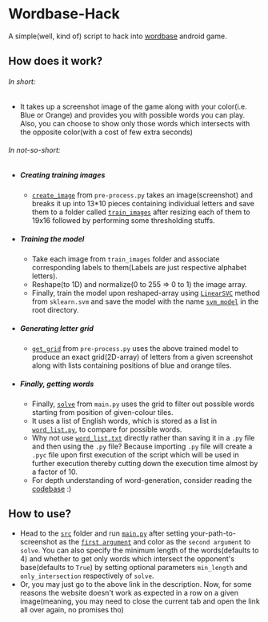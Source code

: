 # Wordbase-Hack
A simple(well, kind of) script to hack into [wordbase](https://play.google.com/store/apps/details?id=com.wordbaseapp) android game.

## How does it work?

###### In short:
* It takes up a screenshot image of the game along with your color(i.e. Blue or Orange) and provides you with possible words you can play. Also, you can choose to show only those words which intersects with the opposite color(with a cost of few extra seconds)

###### In not-so-short:
* ##### Creating training images
  * [`create_image`](https://github.com/shashi278/wordbase-hack/blob/adaacf84505a94c4bc94d1dc2fda3321aadb1e22/src/pre_process.py#L16) from `pre-process.py` takes an image(screenshot) and breaks it up into 13*10 pieces containing individual letters and save them to a folder called [`train_images`](https://github.com/shashi278/wordbase-hack/tree/master/src/train_images) after resizing each of them to 19x16 followed by performing some thresholding stuffs.
* ##### Training the model
  * Take each image from `train_images` folder and associate corresponding labels to them(Labels are just respective alphabet letters).
  * Reshape(to 1D) and normalize(0 to 255 => 0 to 1) the image array.
  * Finally, train the model upon reshaped-array using [`LinearSVC`](https://scikit-learn.org/stable/modules/generated/sklearn.svm.LinearSVC.html#sklearn.svm.LinearSVC) method from `sklearn.svm` and save the model with the name [`svm_model`](https://github.com/shashi278/wordbase-hack/blob/master/src/svm_model) in the root directory.
* ##### Generating letter grid
  * [`get_grid`](https://github.com/shashi278/wordbase-hack/blob/adaacf84505a94c4bc94d1dc2fda3321aadb1e22/src/pre_process.py#L61) from `pre-process.py` uses the above trained model to produce an exact grid(2D-array) of letters from a given screenshot along with lists containing positions of blue and orange tiles.
* ##### Finally, getting words
  * Finally, [`solve`](https://github.com/shashi278/wordbase-hack/blob/adaacf84505a94c4bc94d1dc2fda3321aadb1e22/src/main.py#L10) from `main.py` uses the grid to filter out possible words starting from position of given-colour tiles.
  * It uses a list of English words, which is stored as a list in [`word_list.py`](https://github.com/shashi278/wordbase-hack/blob/master/src/word_list.py), to compare for possible words.
  * Why not use [`word_list.txt`](https://github.com/shashi278/wordbase-hack/blob/master/src/word_list.txt) directly rather than saving it in a `.py` file and then using the `.py` file? Because importing `.py` file will create a `.pyc` file upon first execution of the script which will be used in further execution thereby cutting down the execution time almost by a factor of 10.
  * For depth understanding of word-generation, consider reading the [codebase](https://github.com/shashi278/wordbase-hack/blob/master/src/main.py) :)

## How to use?
* Head to the [`src`](https://github.com/shashi278/wordbase-hack/tree/master/src) folder and run [`main.py`](https://github.com/shashi278/wordbase-hack/blob/master/src/main.py) after setting your-path-to-screenshot as the [`first argument`](https://github.com/shashi278/wordbase-hack/blob/adaacf84505a94c4bc94d1dc2fda3321aadb1e22/src/main.py#L89) and color as the `second argument` to `solve`. You can also specify the minimum length of the words(defaults to 4) and whether to get only words which intersect the opponent's base(defaults to `True`) by setting optional parameters `min_length` and `only_intersection` respectively of `solve`.
* Or, you may just go to the above link in the description. Now, for some reasons the website doesn't work as expected in a row on a given image(meaning, you may need to close the current tab and open the link all over again, no promises tho)
